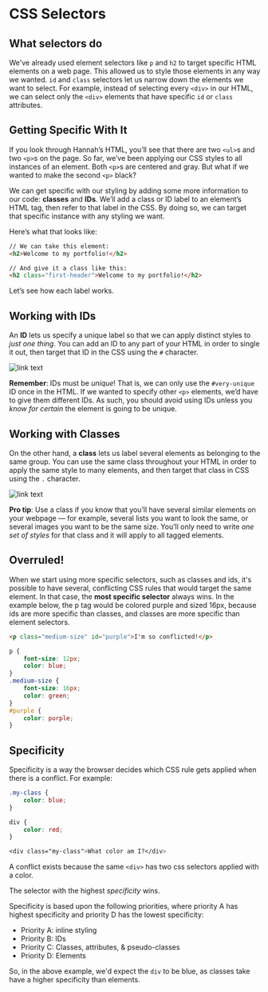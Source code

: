 # CSS Selectors

## What selectors do

We've already used element selectors like `p` and `h2` to target specific HTML elements on a web page. This allowed us to style those elements in any way we wanted. `id` and `class` selectors let us narrow down the elements we want to select. For example, instead of selecting every `<div>` in our HTML, we can select only the `<div>` elements that have specific `id` or `class` attributes.

## Getting Specific With It

If you look through Hannah’s HTML, you’ll see that there are two `<ul>`s and two `<p>`s on the page. So far, we’ve been applying our CSS styles to all instances of an element. Both `<p>`s  are centered and gray. But what if we wanted to make the second `<p>` black?

We can get specific with our styling by adding some more information to our code: **classes** and **IDs**. We’ll add a class or ID label to an element’s HTML tag, then refer to that label in the CSS. By doing so, we can target that specific instance with any styling we want.

Here’s what that looks like:

```html
// We can take this element:
<h2>Welcome to my portfolio!</h2>

// And give it a class like this:
<h2 class="first-header">Welcome to my portfolio!</h2>
```

Let’s see how each label works.

## Working with IDs

An **ID** lets us specify a unique label so that we can apply distinct styles to _just one thing_. You can add an ID to any part of your HTML in order to single it out, then target that ID in the CSS using the `#` character.

![link text](https://ga-instruction.s3.amazonaws.com/assets/intro-tech/css-unit-assets/ids.png)

**Remember**: IDs must be _unique_! That is, we can only use the `#very-unique` ID once in the HTML. If we wanted to specify other `<p>` elements, we’d have to give them different IDs. As such, you should avoid using IDs unless you _know for certain_ the element is going to be unique.

## Working with Classes

On the other hand, a **class** lets us label several elements as belonging to the same group. You can use the same class throughout your HTML in order to apply the same style to many elements, and then target that class in CSS using the `.` character.

![link text](https://ga-instruction.s3.amazonaws.com/assets/intro-tech/css-unit-assets/classes.png)

**Pro tip**: Use a class if you know that you’ll have several similar elements on your webpage — for example, several lists you want to look the same, or several images you want to be the same size. You’ll only need to write _one set of styles_ for that class and it will apply to all tagged elements.

## Overruled!

When we start using more specific selectors, such as classes and ids, it's possible to have several, conflicting CSS rules that would target the same element. In that case, the **most specific selector** always wins. In the example below, the p tag would be colored purple and sized 16px, because ids are more specific than classes, and classes are more specific than element selectors.

```html
<p class="medium-size" id="purple">I'm so conflicted!</p>
```

```css
p {
	font-size: 12px;
	color: blue;
}
.medium-size {
	font-size: 16px;
	color: green;
}
#purple {
	color: purple;
}
```

## Specificity

Specificity is a way the browser decides which CSS rule gets applied when there is a conflict. For example:

```css
.my-class {
    color: blue;
}

div {
    color: red;
}

<div class="my-class">What color am I?</div>
```

A conflict exists because the same `<div>` has two css selectors applied with a color.

The selector with the highest _specificity_ wins.

Specificity is based upon the following priorities, where priority A has highest specificity and priority D has the lowest specificity:

- Priority A: inline styling
- Priority B: IDs
- Priority C: Classes, attributes, & pseudo-classes
- Priority D: Elements

So, in the above example, we'd expect the `div` to be blue, as classes take have a higher specificity than elements.
